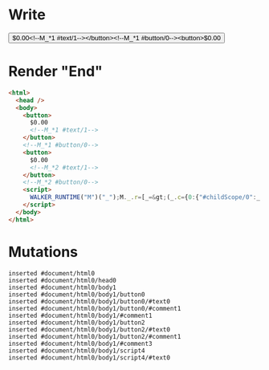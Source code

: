 # Write
  <button>$0.00<!--M_*1 #text/1--></button><!--M_*1 #button/0--><button>$0.00<!--M_*2 #text/1--></button><!--M_*2 #button/0--><script>WALKER_RUNTIME("M")("_");M._.r=[_=>(_.c={0:{"#childScope/0":_.a={input:{format:_._["packages/translator-tags/src/__tests__/fixtures/component-attrs-static-code/template.marko_0/formatNumber"]},count:0},"#childScope/1":_.b={input:{format:_._["packages/translator-tags/src/__tests__/fixtures/component-attrs-static-code/template.marko_0/formatNumber2"]},count:0}},1:_.a,2:_.b}),1,"packages/translator-tags/src/__tests__/fixtures/component-attrs-static-code/components/counter.marko_0_count",2,"packages/translator-tags/src/__tests__/fixtures/component-attrs-static-code/components/counter.marko_0_count",0];M._.w()</script>


# Render "End"
```html
<html>
  <head />
  <body>
    <button>
      $0.00
      <!--M_*1 #text/1-->
    </button>
    <!--M_*1 #button/0-->
    <button>
      $0.00
      <!--M_*2 #text/1-->
    </button>
    <!--M_*2 #button/0-->
    <script>
      WALKER_RUNTIME("M")("_");M._.r=[_=&gt;(_.c={0:{"#childScope/0":_.a={input:{format:_._["packages/translator-tags/src/__tests__/fixtures/component-attrs-static-code/template.marko_0/formatNumber"]},count:0},"#childScope/1":_.b={input:{format:_._["packages/translator-tags/src/__tests__/fixtures/component-attrs-static-code/template.marko_0/formatNumber2"]},count:0}},1:_.a,2:_.b}),1,"packages/translator-tags/src/__tests__/fixtures/component-attrs-static-code/components/counter.marko_0_count",2,"packages/translator-tags/src/__tests__/fixtures/component-attrs-static-code/components/counter.marko_0_count",0];M._.w()
    </script>
  </body>
</html>
```

# Mutations
```
inserted #document/html0
inserted #document/html0/head0
inserted #document/html0/body1
inserted #document/html0/body1/button0
inserted #document/html0/body1/button0/#text0
inserted #document/html0/body1/button0/#comment1
inserted #document/html0/body1/#comment1
inserted #document/html0/body1/button2
inserted #document/html0/body1/button2/#text0
inserted #document/html0/body1/button2/#comment1
inserted #document/html0/body1/#comment3
inserted #document/html0/body1/script4
inserted #document/html0/body1/script4/#text0
```